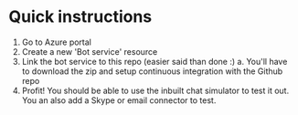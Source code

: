 # Quick instructions
1. Go to Azure portal
2. Create a new 'Bot service' resource
3. Link the bot service to this repo (easier said than done :)
	a. You'll have to download the zip and setup continuous integration with the Github repo 
4. Profit! You should be able to use the inbuilt chat simulator to test it out. You an also add a Skype or email connector to test.